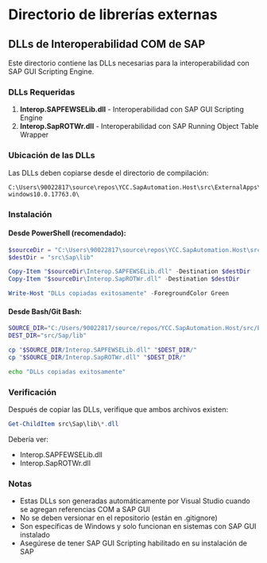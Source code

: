 # Directorio de librerías externas

## DLLs de Interoperabilidad COM de SAP

Este directorio contiene las DLLs necesarias para la interoperabilidad con SAP GUI Scripting Engine.

### DLLs Requeridas

1. **Interop.SAPFEWSELib.dll** - Interoperabilidad con SAP GUI Scripting Engine
2. **Interop.SapROTWr.dll** - Interoperabilidad con SAP Running Object Table Wrapper

### Ubicación de las DLLs

Las DLLs deben copiarse desde el directorio de compilación:
```
C:\Users\90022817\source\repos\YCC.SapAutomation.Host\src\ExternalApps\YCC.AnalisisCogisInventario\obj\Debug\net8.0-windows10.0.17763.0\
```

### Instalación

#### Desde PowerShell (recomendado):

```powershell
$sourceDir = "C:\Users\90022817\source\repos\YCC.SapAutomation.Host\src\ExternalApps\YCC.AnalisisCogisInventario\obj\Debug\net8.0-windows10.0.17763.0"
$destDir = "src\Sap\lib"

Copy-Item "$sourceDir\Interop.SAPFEWSELib.dll" -Destination $destDir
Copy-Item "$sourceDir\Interop.SapROTWr.dll" -Destination $destDir

Write-Host "DLLs copiadas exitosamente" -ForegroundColor Green
```

#### Desde Bash/Git Bash:

```bash
SOURCE_DIR="C:/Users/90022817/source/repos/YCC.SapAutomation.Host/src/ExternalApps/YCC.AnalisisCogisInventario/obj/Debug/net8.0-windows10.0.17763.0"
DEST_DIR="src/Sap/lib"

cp "$SOURCE_DIR/Interop.SAPFEWSELib.dll" "$DEST_DIR/"
cp "$SOURCE_DIR/Interop.SapROTWr.dll" "$DEST_DIR/"

echo "DLLs copiadas exitosamente"
```

### Verificación

Después de copiar las DLLs, verifique que ambos archivos existen:

```powershell
Get-ChildItem src\Sap\lib\*.dll
```

Debería ver:
- Interop.SAPFEWSELib.dll
- Interop.SapROTWr.dll

### Notas

- Estas DLLs son generadas automáticamente por Visual Studio cuando se agregan referencias COM a SAP GUI
- No se deben versionar en el repositorio (están en .gitignore)
- Son específicas de Windows y solo funcionan en sistemas con SAP GUI instalado
- Asegúrese de tener SAP GUI Scripting habilitado en su instalación de SAP
